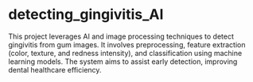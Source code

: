 # detecting_gingivitis_AI
This project leverages AI and image processing techniques to detect gingivitis from gum images. It involves preprocessing, feature extraction (color, texture, and redness intensity), and classification using machine learning models. The system aims to assist early detection, improving dental healthcare efficiency.
